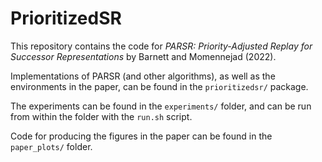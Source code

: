 # PrioritizedSR

This repository contains the code for _PARSR: Priority-Adjusted Replay for Successor Representations_ by Barnett and Momennejad (2022). 

Implementations of PARSR (and other algorithms), as well as the environments in the paper, can be found in the `prioritizedsr/` package.

The experiments can be found in the `experiments/` folder, and can be run from within the folder with the `run.sh` script.

Code for producing the figures in the paper can be found in the `paper_plots/` folder.
